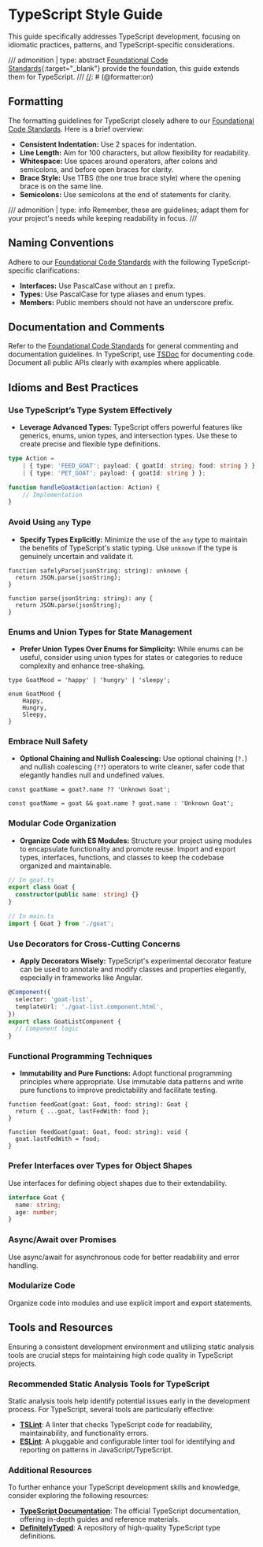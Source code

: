 # TypeScript Style Guide

This guide specifically addresses TypeScript development, focusing on idiomatic practices, patterns,
and TypeScript-specific considerations.

[//]: # (@formatter:off)
/// admonition | 
    type: abstract
[Foundational Code Standards][fnd]{:target="_blank"} provide the foundation, this guide extends them for TypeScript.
///
[//]: # (@formatter:on)

## Formatting

The formatting guidelines for TypeScript closely adhere to
our [Foundational Code Standards][fnd-formatting]. Here is a brief overview:

- **Consistent Indentation:** Use 2 spaces for indentation.
- **Line Length:** Aim for 100 characters, but allow flexibility for readability.
- **Whitespace:** Use spaces around operators, after colons and semicolons, and before open braces
  for clarity.
- **Brace Style:** Use 1TBS (the one true brace style) where the opening brace is on the same line.
- **Semicolons:** Use semicolons at the end of statements for clarity.

[//]: # (@formatter:off)
/// admonition |
    type: info
Remember, these are guidelines; adapt them for your project's needs while keeping readability in focus.
///

## Naming Conventions

Adhere to our [Foundational Code Standards][fnd-naming] with the following TypeScript-specific clarifications:

- **Interfaces:** Use PascalCase without an `I` prefix.
- **Types:** Use PascalCase for type aliases and enum types.
- **Members:** Public members should not have an underscore prefix.

## Documentation and Comments

Refer to the [Foundational Code Standards][fnd-docs] for general commenting and documentation
guidelines. In TypeScript, use [TSDoc][TSDoc] for documenting code. Document all public APIs clearly
with examples where applicable.

## Idioms and Best Practices

### Use TypeScript’s Type System Effectively

*   **Leverage Advanced Types:** TypeScript offers powerful features like generics, enums, union types, and intersection types. Use these to create precise and flexible type definitions.

```typescript
type Action =
    | { type: 'FEED_GOAT'; payload: { goatId: string; food: string } }
    | { type: 'PET_GOAT'; payload: { goatId: string } };

function handleGoatAction(action: Action) {
    // Implementation
}
```

### Avoid Using `any` Type

*   **Specify Types Explicitly:** Minimize the use of the `any` type to maintain the benefits of TypeScript's static typing. Use `unknown` if the type is genuinely uncertain and validate it.

```{.typescript .good-code title="Good"}
function safelyParse(jsonString: string): unknown {
  return JSON.parse(jsonString);
}
```
```{.typescript .bad-code title="Avoid"}
function parse(jsonString: string): any {
  return JSON.parse(jsonString);
}
```

### Enums and Union Types for State Management

*   **Prefer Union Types Over Enums for Simplicity:** While enums can be useful, consider using union types for states or categories to reduce complexity and enhance tree-shaking.

```{.typescript .good-code title="Good"}
type GoatMood = 'happy' | 'hungry' | 'sleepy';
```
```{.typescript .bad-code title="Less preferred for simple cases"}
enum GoatMood {
    Happy,
    Hungry,
    Sleepy,
}
```

### Embrace Null Safety

*   **Optional Chaining and Nullish Coalescing:** Use optional chaining (`?.`) and nullish coalescing (`??`) operators to write cleaner, safer code that elegantly handles null and undefined values.


```{.typescript .good-code title="Good"}
const goatName = goat?.name ?? 'Unknown Goat';
```
```{.typescript .bad-code title="Avoid"}
const goatName = goat && goat.name ? goat.name : 'Unknown Goat';
```

### Modular Code Organization

*   **Organize Code with ES Modules:** Structure your project using modules to encapsulate functionality and promote reuse. Import and export types, interfaces, functions, and classes to keep the codebase organized and maintainable.

```typescript
// In goat.ts
export class Goat {
  constructor(public name: string) {}
}

// In main.ts
import { Goat } from './goat';
```

### Use Decorators for Cross-Cutting Concerns

*   **Apply Decorators Wisely:** TypeScript's experimental decorator feature can be used to annotate and modify classes and properties elegantly, especially in frameworks like Angular.

```typescript
@Component({
  selector: 'goat-list',
  templateUrl: './goat-list.component.html',
})
export class GoatListComponent {
  // Component logic
}
```

### Functional Programming Techniques

*   **Immutability and Pure Functions:** Adopt functional programming principles where appropriate. Use immutable data patterns and write pure functions to improve predictability and facilitate testing.

```{.typescript .good-code title="Good"}
function feedGoat(goat: Goat, food: string): Goat {
  return { ...goat, lastFedWith: food };
}
```
```{.typescript .bad-code title="Avoid"}
function feedGoat(goat: Goat, food: string): void {
  goat.lastFedWith = food;
}
```

### Prefer Interfaces over Types for Object Shapes
Use interfaces for defining object shapes due to their extendability.

```typescript
interface Goat {
  name: string;
  age: number;
}
```

### Async/Await over Promises
Use async/await for asynchronous code for better readability and error handling.

### Modularize Code
Organize code into modules and use explicit import and export statements.

## Tools and Resources

Ensuring a consistent development environment and utilizing static analysis tools are crucial steps for maintaining high code quality in TypeScript projects.

### Recommended Static Analysis Tools for TypeScript

Static analysis tools help identify potential issues early in the development process. For TypeScript, several tools are particularly effective:

- [**TSLint**](https://palantir.github.io/tslint/): A linter that checks TypeScript code for readability, maintainability, and functionality errors.
- [**ESLint**](https://eslint.org/): A pluggable and configurable linter tool for identifying and reporting on patterns in JavaScript/TypeScript.

### Additional Resources

To further enhance your TypeScript development skills and knowledge, consider exploring the following resources:

- [**TypeScript Documentation**](https://www.typescriptlang.org/docs/): The official TypeScript documentation, offering in-depth guides and reference materials.
- [**DefinitelyTyped**](https://definitelytyped.org/): A repository of high-quality TypeScript type definitions.

[//]: # (links @formatter:off)

[fnd]: foundation.md
[fnd-formatting]: foundation.md#formatting
[fnd-naming]: foundation.md#naming-conventions
[fnd-docs]: foundation.md#documentation-and-comments
[TSDoc]: https://tsdoc.org/
[//]: # (links @formatter:on)
